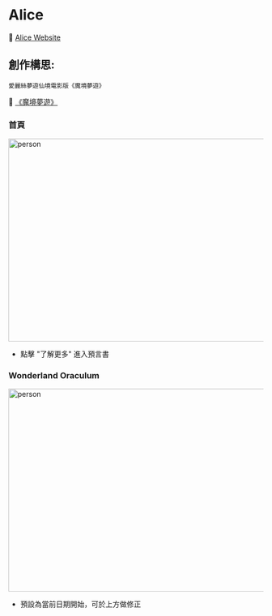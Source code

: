 # Alice
:link: [Alice Website](https://candy33wu.github.io/Alice/)
## 創作構思:
	愛麗絲夢遊仙境電影版《魔境夢遊》
	
:mag_right: [《魔境夢遊》](https://candy33wu.github.io/Alice/)
### 首頁
<img src="https://upload.cc/i1/2020/10/21/BYvajL.png
" width = "800" height = "400" alt="person" align=center />

- 點擊 "了解更多" 進入預言書

### Wonderland Oraculum
<img src="https://upload.cc/i1/2020/10/21/vkAb15.png
" width = "800" height = "400" alt="person" align=center />

- 預設為當前日期開始，可於上方做修正
